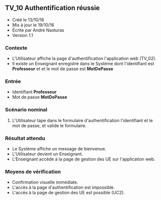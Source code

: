 ## TV_10 Authentification réussie

* Créé le 13/10/16
* Mis à jour le 19/10/16
* Écrite par André Nasturas
* Version 1.1

### Contexte

* L'Utilisateur affiche la page d'authentification l'application web (TV_02).
* Il existe un Enseignant enregistré dans le Système dont l'identifiant est **Professeur** et et le mot de passe est **MotDePasse**

### Entrée

* Identifiant **Professeur**
* Mot de passe **MotDePasse**

### Scénario nominal

1. L'Utilisateur tape dans le formulaire d'authentification l'identifiant et le mot de passe, et valide le formulaire.

### Résultat attendu

* Le Système affiche un message de bienvenue.
* L'Utilisateur devient un Enseignant.
* L'Enseignant accède à la page de gestion des UE sur l'application web.

### Moyens de vérification

* Confirmation visuelle immédiate.
* L'accès à la page d'authentification est impossible.
* L'accès à la page de gestion des UE est possible (UC2).

